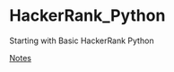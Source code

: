 # HackerRank_Python

Starting with Basic HackerRank Python

[Notes](https://docs.google.com/document/d/19HZzUIK1EWbqgdCBbOswmPo3emuevxHdMA3R493IXzQ/edit?usp=sharing)
